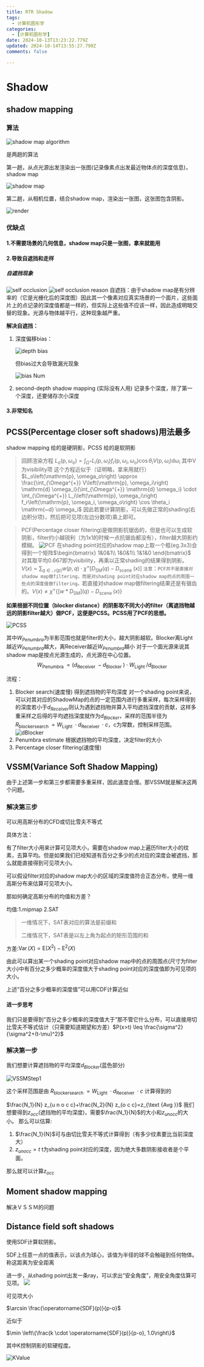 ```yaml
---
title: RTR Shadow
tags:
  - 计算机图形学
categories:
  - [计算机图形学]
date: 2024-10-13T13:23:22.779Z
updated: 2024-10-14T13:55:27.799Z
comments: false

---
```


<!--more-->
# Shadow

## shadow mapping

### 算法

![shadow map algorithm](./RTR-Shadow/shadowMap.png)

是两趟的算法

第一趟，从点光源出发渲染出一张图(记录像素点出发最近物体点的深度信息)，shadow map

![shadow map](./RTR-Shadow/shadowMap2.png)

第二趟，从相机位置，结合shadow map，渲染出一张图，这张图包含阴影。

![render](./RTR-Shadow/cameraRender.png)



### 优缺点

#### 1.不需要场景的几何信息，shadow map只是一张图，拿来就能用

#### 2.导致自遮挡和走样

##### 自遮挡现象

![self occlusion](./RTR-Shadow/selfOcclusion.png)
![self occlusion reason](./RTR-Shadow/selfOcclusionReason.png)
自遮挡：由于shadow map是有分辨率的（它是光栅化后的深度图）因此其一个像素对应真实场景的一个面片，这些面片上的点记录的深度值都是一样的，但实际上这些值不应该一样，因此造成明暗交替的现象。光源与物体越平行，这种现象越严重。

**解决自遮挡：**

1. 深度偏移bias：

    ![depth bias](./RTR-Shadow/depthBias.jpg)

    但bias过大会导致漏光现象

    ![bias Num](./RTR-Shadow/biasNum.jpg)

2. second-depth shadow mapping (实际没有人用)
    记录多个深度，除了第一个深度，还要储存次小深度

#### 3.非常知名

## PCSS(Percentage closer soft shadows)用法最多

shadow mapping 给的是硬阴影，PCSS 给的是软阴影

>回顾渲染方程
$L_o\left(\mathrm{p}, \omega_o\right)=\int_{\Omega^{+}} L_i\left(\mathrm{p}, \omega_i\right) f_r\left(\mathrm{p}, \omega_i, \omega_o\right) \cos \theta_i V\left(\mathrm{p}, \omega_i\right) \mathrm{d} \omega_i$
其中V为visibility项
这个方程近似于（证明略，拿来用就行）
$L_o\left(\mathrm{p}, \omega_o\right) \approx \frac{\int_{\Omega^{+}} V\left(\mathrm{p}, \omega_i\right) \mathrm{d} \omega_i}{\int_{\Omega^{+}} \mathrm{d} \omega_i} \cdot \int_{\Omega^{+}} L_i\left(\mathrm{p}, \omega_i\right) f_r\left(\mathrm{p}, \omega_i, \omega_o\right) \cos \theta_i \mathrm{~d} \omega_i$
因此若要计算阴影，可以先做正常的shading(右边积分项)，然后把可见项(左边分数项)乘上即可。

> PCF(Percentage closer filtering)是做阴影抗锯齿的，但是也可以生成软阴影，filter约小越锐利（为1x1的时候一点抗锯齿都没有），filter越大阴影约模糊。
> ![PCF](./RTR-Shadow/PCF.png)
> 在shading point对应的shadow map上取一个框(eg.3x3)会得到一个矩阵$\begin{bmatrix}
    1&0&1\\
    1&0&1\\
    1&1&0
\end{bmatrix}$
对其取平均0.667即为visibility，再乘以正常shading的结果得到阴影。
$V(x)=\sum_{q \in \mathcal{N}(p)} w(p, q) \cdot \chi^{+}\left[D_{\mathrm{SM}}(q)-D_{\text {scene }}(x)\right]$
`注意`：`PCF并不是直接对shadow map做filtering，而是对shading point对应shadow map的点的周围一些点的深度值做filtering。`若直接对shadow map做filtering结果还是有锯齿的。$V(x) \neq \chi^{+}\left\{\left[w * D_{\mathrm{SM}}\right](q)-D_{\text {scene }}(x)\right\}$

**如果根据不同位置（blocker distance）的阴影取不同大小的filter（离遮挡物越远的阴影filter越大）做PCF，这便是PCSS。PCSS用了PCF的思想。**

![PCSS](./RTR-Shadow/PCSS.png)

其中$W_{Penumbra}$为半影范围也就是filter的大小，越大阴影越软。Blocker离Light越近$W_{Penumbra}$越大，离Receiver越近$W_{Penumbra}$越小
对于一个面光源来说其shadow map是按点光源生成的，点光源在中心位置。
$$
W_{\text {Penumbra }}=\left(d_{\text {Receiver }}-d_{\text {Blocker }}\right) \cdot W_{\text {Light }} / d_{\text {Blocker }}
$$

流程：

1. Blocker search(速度慢) 
得到遮挡物的平均深度
对一个shading point来说，可以对其对应的ShadowMap的点的一定范围内进行多重采样，每次采样得到的深度若小于$d_{Receiver}$则认为遇到遮挡物并算入平均遮挡深度的贡献，这样多重采样之后得的平均遮挡深度就作为$d_{Blocker}$，采样的范围半径为
$R_{\text {blockersearch }}=W_{\text {Light }} \cdot d_{\text {Receiver }} \cdot c$，c为常数，控制采样范围。
![dBlocker](./RTR-Shadow/dBlocker.png)
2. Penumbra estimate
根据遮挡物的平均深度，决定filter的大小
3. Percentage closer filtering(速度慢)

## VSSM(Variance Soft Shadow Mapping)

由于上述第一步和第三步都需要多重采样，因此速度会慢。那VSSM就是解决这两个问题。

### 解决第三步

可以用高斯分布的CFD或切比雪夫不等式

具体方法：

有了filter大小用来计算可见项大小，需要在shadow map上遍历filter大小的纹素，去算平均。但是如果我们已经知道有百分之多少的点对应的深度会被遮挡，那么就能直接得到可见项大小。

可以假设filter对应的shadow map大小的区域的深度值符合正态分布，使用一维高斯分布来估算可见项大小。

那如何确定高斯分布的均值和方差？

均值:1.mipmap 2.SAT

>一维情况下，SAT表对应的算法是前缀和
>
>二维情况下，SAT表是以左上角为起点的矩形范围的和

方差:$\operatorname{Var}(X)=\mathrm{E}\left(X^2\right)-\mathrm{E}^2(X)$

由此可以算出某一个shading point对应shadow map中的点的周围点(尺寸为filter大小)中有百分之多少概率的深度值大于shading point对应的深度值即为可见项的大小。

上述“百分之多少概率的深度值”可以用CDF计算近似

#### 进一步思考

我们只是要得到“百分之多少概率的深度值大于”那不管它什么分布，可以直接用切比雪夫不等式估计（只需要知道期望和方差）$P(x>t) \leq \frac{\sigma^2}{\sigma^2+(t-\mu)^2}$

### 解决第一步

我们想要计算遮挡物的平均深度$d_{Blocker}$(蓝色部分)

![VSSMStep1](./RTR-Shadow/VSSMStep1.png)

这个采样范围是由 $R_{\text {blockersearch }}=W_{\text {Light }} \cdot d_{\text {Receiver }} \cdot c$ 计算得到的


$\frac{N_1}{N} z_{u n o c c}+\frac{N_2}{N} z_{o c c}=z_{\text {Avg }}$
我们想要得到$z_{o c c}$(遮挡物的平均深度)，需要$\frac{N_1}{N}$的大小和$z_{u n o c c}$的大小。
那么可以估算:

1. $\frac{N_1}{N}$可与由切比雪夫不等式计算得到（有多少纹素要比当前深度大）
2. $z_{u n o c c}=t$ t为shading point对应的深度，因为绝大多数阴影接收者是个平面。

那么就可以计算$z_{o c c}$

## Moment shadow mapping

解决ＶＳＳＭ的问题

## Distance field soft shadows

使用SDF计算软阴影。

SDF上任意一点的值表示，以该点为球心，该值为半径的球不会触碰到任何物体。称这距离为安全距离

进一步，从shading point出发一条ray，可以求出“安全角度”，用安全角度估算可见项。
![](./RTR-Shadow/safeAngle.png)

可见项大小

$\arcsin \frac{\operatorname{SDF}(p)}{p-o}$

近似于

$\min \left\{\frac{k \cdot \operatorname{SDF}(p)}{p-o}, 1.0\right\}$

其中K控制阴影的软硬程度。

![KValue](./RTR-Shadow/KValue.png)